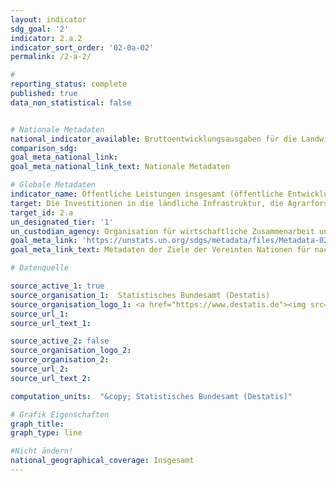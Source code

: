 ```yaml
---
layout: indicator
sdg_goal: '2'
indicator: 2.a.2
indicator_sort_order: '02-0a-02'
permalink: /2-a-2/

#
reporting_status: complete
published: true
data_non_statistical: false


# Nationale Metadaten
national_indicator_available: Bruttoentwicklungsausgaben für die Landwirtschaft
comparison_sdg:
goal_meta_national_link:
goal_meta_national_link_text: Nationale Metadaten

# Globale Metadaten
indicator_name: Öffentliche Leistungen insgesamt (öffentliche Entwicklungszusammenarbeit (ODA) plus sonstige öffentliche Ausgaben) für den Landwirtschaftssektor
target: Die Investitionen in die ländliche Infrastruktur, die Agrarforschung und landwirtschaftliche Beratungsdienste, die Technologieentwicklung sowie Genbanken für Pflanzen und Nutztiere erhöhen, unter anderem durch verstärkte internationale Zusammenarbeit, um die landwirtschaftliche Produktionskapazität in den Entwicklungsländern und insbesondere den am wenigsten entwickelten Ländern zu verbessern
target_id: 2.a
un_designated_tier: '1'
un_custodian_agency: Organisation für wirtschaftliche Zusammenarbeit und Entwicklung (OECD)
goal_meta_link: 'https://unstats.un.org/sdgs/metadata/files/Metadata-02-0A-02.pdf '
goal_meta_link_text: Metadaten der Ziele der Vereinten Nationen für nachhaltige Entwicklung

# Datenquelle

source_active_1: true
source_organisation_1:  Statistisches Bundesamt (Destatis)
source_organisation_logo_1: <a href="https://www.destatis.de"><img src="https://g205sdgs.github.io/sdg-indicators/public/logos/destatis.png" alt="Logo Destatis" /></a>
source_url_1:
source_url_text_1:

source_active_2: false
source_organisation_logo_2:
source_organisation_2:
source_url_2:
source_url_text_2:

computation_units:  "&copy; Statistisches Bundesamt (Destatis)"

# Grafik Eigenschaften
graph_title:
graph_type: line

#Nicht ändern!
national_geographical_coverage: Insgesamt
---
```

